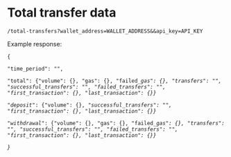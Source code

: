 # Total transfer data

`/total-transfers?wallet_address=WALLET_ADDRESS&&api_key=API_KEY`



Example response:&#x20;

`{`

`"time_period": "",`

`"total": {"volume": {}, "gas": {}, "failed_`_`gas": {}, "transfers": "", "successful_transfers": "", "failed_transfers": "", "first_transaction": {}, "last_transaction": {}}`_

`"`_`deposit`_`": {"volume": {}, "`_`successful_transfers": "", "first_transaction": {}, "last_transaction": {}}`_

`"`_`withdrawal`_`": {"volume": {}, "gas": {}, "failed_`_`gas": {}, "transfers": "", "successful_transfers": "", "failed_transfers": "", "first_transaction": {}, "last_transaction": {}}`_

_`}`_

